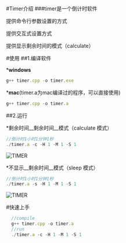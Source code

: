 #Timer介绍
###timer是一个倒计时软件

提供命令行参数设置的方式

提供交互式设置方式

提供显示剩余时间的模式（calculate）

#使用
##1.编译软件

*__windows__
```javascript
g++ timer.cpp -o timer.exe
```
*__mac__(timer.a为mac编译过的程序，可以直接使用)
```javascript
g++ timer.cpp -o timer.a
```

##2.运行

*剩余时间__剩余时间__模式（calculate 模式）
```javascript
//倒计时1小时1分钟1秒
./timer.a -c -H 1 -M 1 -S 1
```
![TIMER](https://github.com/Lainton/Timer/tree/master/images/calculate.png)

*不显示__剩余时间__模式（sleep 模式）
```javascript
//倒计时1小时1分钟1秒
./timer.a -s -H 1 -M 1 -S 1
```
![TIMER](https://github.com/Lainton/Timer/tree/master/images/sleep.png)



#快速上手
```javascript
  //compile
  g++ timer.cpp -o timer.a
  //run 
  ./timer.a -c -H 1 -M 1 -S 1
```
